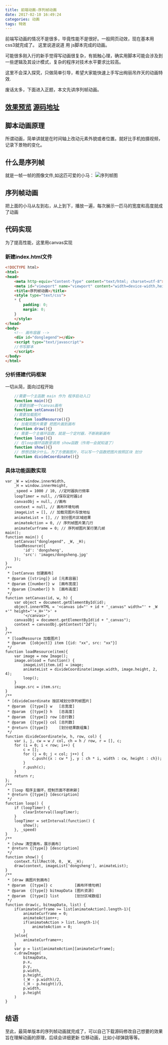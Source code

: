```yaml
---
title: 前端动画-序列帧动画
date: 2017-02-10 16:49:24
categories: 动画
tags: 特效
---
```


前端写动画的情况不是很多，毕竟性能不是很好。一般网页动效，现在基本用css3就完成了。
这里说道说道 用 js脚本完成的动画。

可能很多刚入行的新手觉得写动画很复杂，有抵触心理，确实用脚本可能会涉及到一些逻辑及其设计模式，复杂的程序对技术水平要求比较高。

这里不会深入探究，只做简单引导，希望大家能快速上手写出绚丽吊炸天的动画特效.

废话太多，下面进入正题，本文先讲序列帧动画。


## [效果预览](http://donglegend.com/effects/animate/frame/index.html) [源码地址](https://github.com/donglegend/effects/blob/gh-pages/animate/frame/index.html)

## 脚本动画原理
所谓动画，简单讲就是在时间轴上改动元素外貌或者位置。就好比手机拍摄视频，记录下景物的变化。

## 什么是序列帧
就是一帧一帧的图像文件,如这匹可爱的小马：
![序列帧图](/images/animate/horse.jpg)

## 序列帧动画
把上面的小马从左到右，从上到下，播放一遍，每次展示一匹马的宽度和高度就成了动画

## 代码实现
为了提高性能，这里用canvas实现
### 新建index.html文件
```html
<!DOCTYPE html>
<html>
<head>
    <meta http-equiv="Content-Type" content="text/html; charset=utf-8">
    <meta id="viewport" name="viewport" content="width=device-width,height=device-height,initial-scale=1,user-scalable=no">
    <title>序列帧动画</title>
    <style type="text/css">
    * {
        padding: 0;
        margin: 0;
    }
    </style>
</head>
<body>
	<!-- 画布容器 -->
    <div id="donglegend"></div>
    <script type="text/javascript">
    //书写脚本
    </script>
</body>
</html>
```

### 分析搭建代码框架

一切从简，面向过程开始
```javascript
	//需要一个主函数 main 作为 程序启动入口
	function main(){}
	//需要创建一个canvas画布
	function setCanvas(){}
	//需要加载图片
	function loadResource(){}
	// 加载完图片需要 把图片画到画布
	function draw(){}
	// 需要一个主循环函数，就是一个定时器，不断刷新画布
	function loop(){}
	// 在loop循环函数里调用 show函数（作用一会就知道了）
	function show(){}
	// 想想还缺少什么，为了方便画图片，可以写一个函数把图片按照区块 划分
	function divideCoordinate(){}
```

### 具体功能函数实现
```
var _W = window.innerWidth,
    _H = window.innerHeight,
    _speed = 1000 / 10, //定时器执行频率
    loopTimer = null, //保存定时器id
    canvasObj = null, //画布
    context = null, // 画布环境句柄
    imageList = [], // 加载完图片存放地址
    animateList = [], // 划分图片区域结果
    animateAction = 0, // 序列帧图片第几行
    animateCurframe = 0; // 序列帧图片某行第几帧
main();
function main() {
    setCanvas("donglegend", _W, _H);
    loadResource({
    	'id': 'dongsheng',
    	'src': 'images/dongsheng.jpg'
    });
}
/**	
 * [setCanvas 创建画布]
 * @param {[string]} id [元素容器]
 * @param {[number]} w  [画布宽度]
 * @param {[number]} h  [画布高度]
 */
function setCanvas(id, w, h) {
    var object = document.getElementById(id);
    object.innerHTML = '<canvas id="' + id + '_canvas" width="' + _W +'" height="'+_H+'">' +
        '</canvas>';
    canvasObj = document.getElementById(id + "_canvas");
    context = canvasObj.getContext("2d");
}
/**
 * [loadResource 加载图片]
 * @param  {[object]} item [{id: "xx", src: "xx"}]
 */
function loadResource(item){
	var image = new Image();
    image.onload = function() {
        imageList[item.id] = image;
        animateList = divideCoordinate(image.width, image.height, 2, 4);
        loop();
    }
    image.src = item.src;
}
/**
 * [divideCoordinate 按区域划分序列帧图片]
 * @param  {[type]} w   [总宽度]
 * @param  {[type]} h   [总高度]
 * @param  {[type]} row [总行数]
 * @param  {[type]} col [总列数]
 * @return {[type]}     [划分结果数组集]
 */
function divideCoordinate(w, h, row, col) {
	var i, j, cw = w / col, ch = h / row, r = [], c;
	for (i = 0; i < row; i++) {
		c = [];
		for (j = 0; j < col; j++) {
			c.push({x : cw * j, y : ch * i, width : cw, height : ch});
		}
		r.push(c);
	}
	return r;
};
/**
 * [loop 程序主循环，控制页面不断刷新]
 * @return {[type]} [description]
 */
function loop() {
    if (loopTimer) {
        clearInterval(loopTimer);
    }
    loopTimer = setInterval(function() {
        show();
    }, _speed)
}
/**
 * [show 清空画布，展示画布]
 * @return {[type]} [description]
 */
function show() {
    context.fillRect(0, 0, _W, _H);
    draw(context, imageList['dongsheng'], animateList);
}
/**
 * [draw 画图片到画布]
 * @param  {[type]} c          [画布环境句柄]
 * @param  {[type]} bitmapData [图片资源]
 * @param  {[type]} list       [划分区域数组]
 */
function draw(c, bitmapData, list) {
	if(animateCurframe >= list[animateAction].length-1){
		animateCurframe = 0;
		animateAction++;
		if(animateAction > list.length-1){
			animateAction = 0;
		}
	}else{
		animateCurframe++;
	}
	var p = list[animateAction][animateCurframe];
	c.drawImage(
		bitmapData,
		p.x,
		p.y,
		p.width,
		p.height,
		(_W - p.width)/2,
		(_H - p.height)/3,
		p.width,
		p.height
	)
}
```

## 结语
至此，最简单版本的序列帧动画就完成了，可以自己下载源码修改自己想要的效果
旨在理解动画的原理，后续会详细更新 位移动画，比如小球弹跳等等。
</main>

